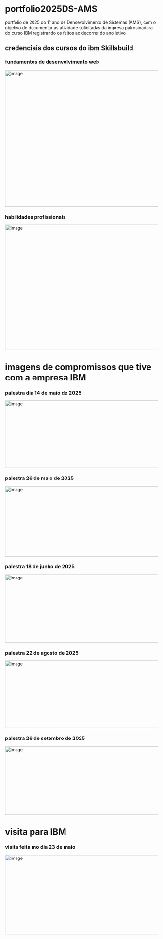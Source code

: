  <h1>portfolio2025DS-AMS</h1>
<P>portfólio de 2025 do 1° ano de Densevolvimento de Sistemas (AMS), com o objetivo de documentar as atividade solicitadas da impresa patrosinadora do curso IBM registrando os feitos ao decorrer do ano letivo</P>
<h2>credenciais dos cursos do ibm Skillsbuild</h2>
<h3>fundamentos de desenvolvimento web</h3>
<img width="1642" height="448" alt="image" src="https://github.com/user-attachments/assets/015d7016-418f-4f79-a68e-a94f2fc2f439" />
<h3>habilidades profissionais</h3>
<img width="1569" height="411" alt="image" src="https://github.com/user-attachments/assets/887f1d9b-8573-4abc-948e-b55658da6605" />


<h1>imagens de compromissos que tive com a empresa IBM</h1>

<h3>palestra dia 14 de maio de 2025</h3>
    <img width="1242" height="221" alt="image" src="https://github.com/user-attachments/assets/ae20f8e3-1b52-460a-aa2c-691a3a2fd575" />


<h3>palestra 26 de maio de 2025</h3>
<img width="1242" height="230" alt="image" src="https://github.com/user-attachments/assets/b75051c8-031f-402e-ab0b-035a3c5e6a33" />


<h3>palestra 18 de junho de 2025</h3>
<img width="1242" height="224" alt="image" src="https://github.com/user-attachments/assets/3c7674d5-9269-4e08-93c4-4f98f3cb9cff" />


<h3>palestra 22 de agosto de 2025</h3>
<img width="1242" height="221" alt="image" src="https://github.com/user-attachments/assets/b72653e8-2603-496e-bcb8-24245950361d" />


<h3>palestra 26 de setembro de 2025</h3>
<img width="1242" height="224" alt="image" src="https://github.com/user-attachments/assets/c94d6cac-1dbb-45c7-a8a1-cb2aebdb6913" />

<h1>visita para IBM</h1>

<h3>visita feita mo dia 23 de maio</h3>
<img width="1242" height="260" alt="image" src="https://github.com/user-attachments/assets/bb07310c-61ad-43f5-a6ae-e01567666a15" />


